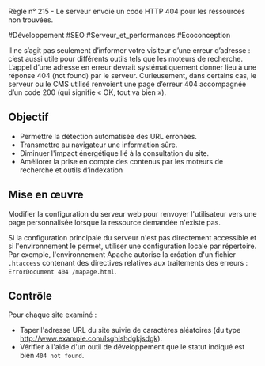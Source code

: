 
Règle n° 215  - Le serveur envoie un code HTTP 404 pour les ressources non trouvées.

#Développement #SEO #Serveur_et_performances #Écoconception

Il ne s’agit pas seulement d’informer votre visiteur d’une erreur d’adresse : c’est aussi utile pour différents outils tels que les moteurs de recherche. L’appel d’une adresse en erreur devrait systématiquement donner lieu à une réponse 404 (not found) par le serveur. Curieusement, dans certains cas, le serveur ou le CMS utilisé renvoient une page d’erreur 404 accompagnée d’un code 200 (qui signifie « OK, tout va bien »).

Objectif
--------

*   Permettre la détection automatisée des URL erronées.
*   Transmettre au navigateur une information sûre.
*   Diminuer l'impact énergétique lié à la consultation du site.
*   Améliorer la prise en compte des contenus par les moteurs de recherche et outils d’indexation

Mise en œuvre
-------------

Modifier la configuration du serveur web pour renvoyer l'utilisateur vers une page personnalisée lorsque la ressource demandée n'existe pas.

Si la configuration principale du serveur n'est pas directement accessible et si l'environnement le permet, utiliser une configuration locale par répertoire. Par exemple, l'environnement Apache autorise la création d'un fichier `.htaccess` contenant des directives relatives aux traitements des erreurs : `ErrorDocument 404 /mapage.html`.

Contrôle
--------

Pour chaque site examiné :

*   Taper l'adresse URL du site suivie de caractères aléatoires (du type http://www.example.com/lsghlshdgkjsdgk).
*   Vérifier à l'aide d'un outil de développement que le statut indiqué est bien `404 not found`.
